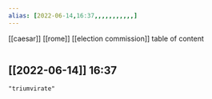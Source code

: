 ```yaml
---
alias: [2022-06-14,16:37,,,,,,,,,,,]
---
```

[[caesar]] [[rome]] [[election commission]]
table of content
```toc
```

[[2022-06-14]] 16:37
- 
```query
"triumvirate"
```